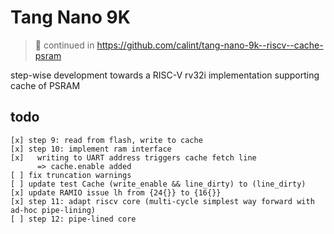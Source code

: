 # Tang Nano 9K

> :bell: continued in https://github.com/calint/tang-nano-9k--riscv--cache-psram

step-wise development towards a RISC-V rv32i implementation supporting cache of PSRAM

## todo
```
[x] step 9: read from flash, write to cache
[x] step 10: implement ram interface
[x]   writing to UART address triggers cache fetch line
      => cache.enable added
[ ] fix truncation warnings
[ ] update test Cache (write_enable && line_dirty) to (line_dirty)
[x] update RAMIO issue lh from {24{}} to {16{}} 
[x] step 11: adapt riscv core (multi-cycle simplest way forward with ad-hoc pipe-lining)
[ ] step 12: pipe-lined core

```
